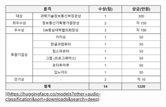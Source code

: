 [![img](./341964600-2997a5ff-e25d-4d33-a30a-1ad13b7299c4.png)](https://huggingface.co/models?other=audio-classification&sort=downloads&search=deep)](https://huggingface.co/models?other=audio-classification&sort=downloads&search=deep)



